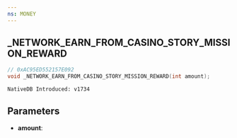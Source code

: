 ```yaml
---
ns: MONEY
---
```

## _NETWORK_EARN_FROM_CASINO_STORY_MISSION_REWARD

```c
// 0xAC95ED552157E092
void _NETWORK_EARN_FROM_CASINO_STORY_MISSION_REWARD(int amount);
```

```
NativeDB Introduced: v1734
```

## Parameters
* **amount**:
